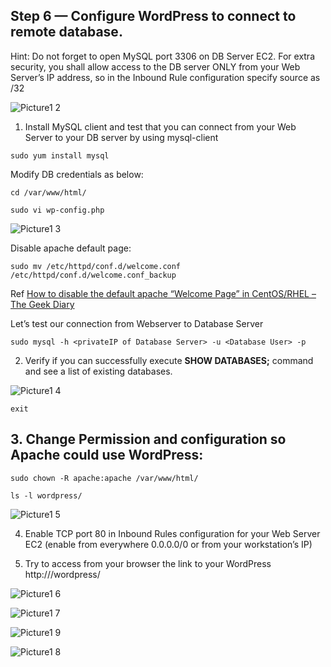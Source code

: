 ## Step 6 — Configure WordPress to connect to remote database.

Hint: Do not forget to open MySQL port 3306 on DB Server EC2. For extra security, you shall allow access to the DB server ONLY from your Web Server’s IP address, so in the Inbound Rule configuration specify source as /32

![Picture1 2](https://github.com/Seyifunmi0604/DevOps_Project/assets/130314772/b48acf6b-51a1-4d37-b088-6b218af568be)

1.	Install MySQL client and test that you can connect from your Web Server to your DB server by using mysql-client
```
sudo yum install mysql
```
Modify DB credentials as below:
```
cd /var/www/html/
```
```
sudo vi wp-config.php
```
![Picture1 3](https://github.com/Seyifunmi0604/DevOps_Project/assets/130314772/5f179536-5b9e-4467-8321-52c391e45431)

Disable apache default page:
```
sudo mv /etc/httpd/conf.d/welcome.conf /etc/httpd/conf.d/welcome.conf_backup
```
Ref [How to disable the default apache “Welcome Page” in CentOS/RHEL – The Geek Diary](https://www.thegeekdiary.com/how-to-disable-the-default-apache-welcome-page-in-centos-rhel-7/)

Let’s test our connection from Webserver to Database Server
```
sudo mysql -h <privateIP of Database Server> -u <Database User> -p
```
2.	Verify if you can successfully execute **SHOW DATABASES;** command and see a list of existing databases.

![Picture1 4](https://github.com/Seyifunmi0604/DevOps_Project/assets/130314772/836d0b0e-7421-4216-85e2-f9317575128d)

```
exit
```
## 3.	Change Permission and configuration so Apache could use WordPress:
```
sudo chown -R apache:apache /var/www/html/
```
```
ls -l wordpress/
```
![Picture1 5](https://github.com/Seyifunmi0604/DevOps_Project/assets/130314772/33574ad9-79a9-4a40-8d09-f6efdb86ad13)

4.	Enable TCP port 80 in Inbound Rules configuration for your Web Server EC2 (enable from everywhere 0.0.0.0/0 or from your workstation’s IP)

5.	Try to access from your browser the link to your WordPress http://<Web-Server-Public-IP-Address>/wordpress/

![Picture1 6](https://github.com/Seyifunmi0604/DevOps_Project/assets/130314772/eae951fa-b380-40ca-9d2f-ec6d08704eea)

![Picture1 7](https://github.com/Seyifunmi0604/DevOps_Project/assets/130314772/648ddcdf-b171-4121-983e-89e7f098cb8a)
  
![Picture1 9](https://github.com/Seyifunmi0604/DevOps_Project/assets/130314772/0efe5abb-bd72-4059-8440-bf00fb0b35b3)
  
![Picture1 8](https://github.com/Seyifunmi0604/DevOps_Project/assets/130314772/f5bf1151-3658-453d-9cfa-49bc89da0fbf)





